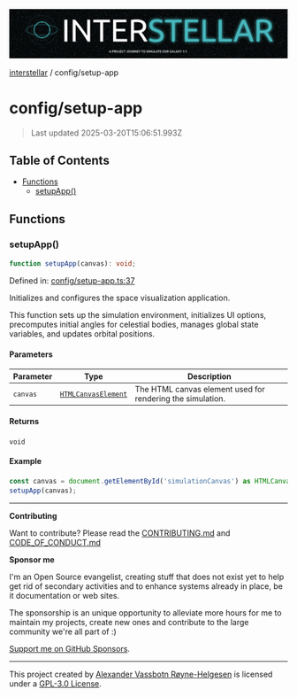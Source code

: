 <div><img alt="SPECCER logo" src="https://raw.githubusercontent.com/phun-ky/interstellar/main/public/interstellar-header.png" style="max-height:120px;"/></div>

[interstellar](../README.md) / config/setup-app

# config/setup-app

> Last updated 2025-03-20T15:06:51.993Z

## Table of Contents

- [Functions](#functions)
  - [setupApp()](#setupapp)

## Functions

### setupApp()

```ts
function setupApp(canvas): void;
```

Defined in:
[config/setup-app.ts:37](https://github.com/phun-ky/interstellar/blob/main/src/config/setup-app.ts#L37)

Initializes and configures the space visualization application.

This function sets up the simulation environment, initializes UI options,
precomputes initial angles for celestial bodies, manages global state variables,
and updates orbital positions.

#### Parameters

| Parameter | Type                                                                                | Description                                                |
| --------- | ----------------------------------------------------------------------------------- | ---------------------------------------------------------- |
| `canvas`  | [`HTMLCanvasElement`](https://developer.mozilla.org/docs/Web/API/HTMLCanvasElement) | The HTML canvas element used for rendering the simulation. |

#### Returns

`void`

#### Example

```ts
const canvas = document.getElementById('simulationCanvas') as HTMLCanvasElement;
setupApp(canvas);
```

---

**Contributing**

Want to contribute? Please read the
[CONTRIBUTING.md](https://github.com/phun-ky/interstellar/blob/main/CONTRIBUTING.md)
and
[CODE_OF_CONDUCT.md](https://github.com/phun-ky/interstellar/blob/main/CODE_OF_CONDUCT.md)

**Sponsor me**

I'm an Open Source evangelist, creating stuff that does not exist yet to help
get rid of secondary activities and to enhance systems already in place, be it
documentation or web sites.

The sponsorship is an unique opportunity to alleviate more hours for me to
maintain my projects, create new ones and contribute to the large community
we're all part of :)

[Support me on GitHub Sponsors](https://github.com/sponsors/phun-ky).

---

This project created by [Alexander Vassbotn Røyne-Helgesen](http://phun-ky.net)
is licensed under a
[GPL-3.0 License](https://choosealicense.com/licenses/gpl-3.0/).
